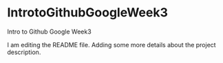 # IntrotoGithubGoogleWeek3
Intro to Github Google Week3 

I am editing the README file. Adding some more details about the project description.
